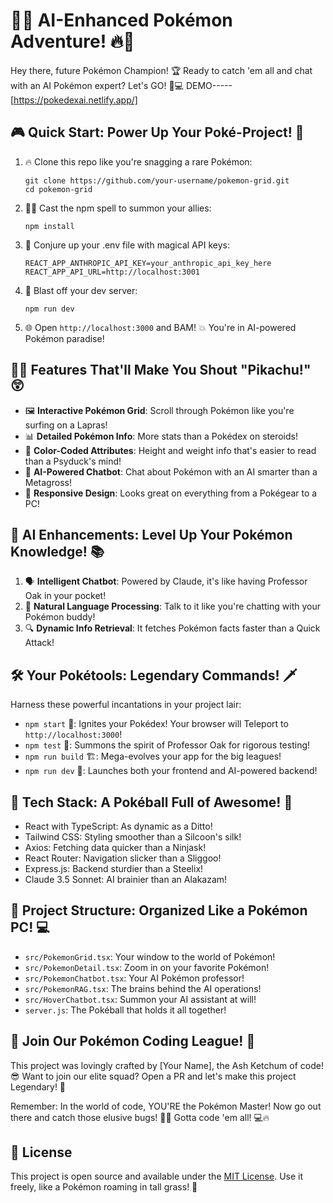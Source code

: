 # 🌟🔥 AI-Enhanced Pokémon Adventure! 🔥🌟

Hey there, future Pokémon Champion! 🏆 Ready to catch 'em all and chat with an AI Pokémon expert? Let's GO! 🚀💻
DEMO-----[https://pokedexai.netlify.app/]

## 🎮 Quick Start: Power Up Your Poké-Project! 💪

1. 🔥 Clone this repo like you're snagging a rare Pokémon:
   ```
   git clone https://github.com/your-username/pokemon-grid.git
   cd pokemon-grid
   ```

2. 🧙‍♂️ Cast the npm spell to summon your allies:
   ```
   npm install
   ```

3. 🔮 Conjure up your .env file with magical API keys:
   ```
   REACT_APP_ANTHROPIC_API_KEY=your_anthropic_api_key_here
   REACT_APP_API_URL=http://localhost:3001
   ```

4. 🚀 Blast off your dev server:
   ```
   npm run dev
   ```

5. 🌐 Open `http://localhost:3000` and BAM! 💥 You're in AI-powered Pokémon paradise!

## 🌈✨ Features That'll Make You Shout "Pikachu!" 😲

- 🖼️ **Interactive Pokémon Grid**: Scroll through Pokémon like you're surfing on a Lapras!
- 📊 **Detailed Pokémon Info**: More stats than a Pokédex on steroids!
- 🎨 **Color-Coded Attributes**: Height and weight info that's easier to read than a Psyduck's mind!
- 🤖 **AI-Powered Chatbot**: Chat about Pokémon with an AI smarter than a Metagross!
- 📱 **Responsive Design**: Looks great on everything from a Pokégear to a PC!

## 🧠 AI Enhancements: Level Up Your Pokémon Knowledge! 📚

1. 🗣️ **Intelligent Chatbot**: Powered by Claude, it's like having Professor Oak in your pocket!
2. 💬 **Natural Language Processing**: Talk to it like you're chatting with your Pokémon buddy!
3. 🔍 **Dynamic Info Retrieval**: It fetches Pokémon facts faster than a Quick Attack!

## 🛠️ Your Pokétools: Legendary Commands! 🗡️

Harness these powerful incantations in your project lair:

- `npm start` 🏁: Ignites your Pokédex! Your browser will Teleport to `http://localhost:3000`!
- `npm test` 🧪: Summons the spirit of Professor Oak for rigorous testing!
- `npm run build` 🏗️: Mega-evolves your app for the big leagues!
- `npm run dev` 🚀: Launches both your frontend and AI-powered backend!

## 🧪 Tech Stack: A Pokéball Full of Awesome! 🔬

- React with TypeScript: As dynamic as a Ditto!
- Tailwind CSS: Styling smoother than a Silcoon's silk!
- Axios: Fetching data quicker than a Ninjask!
- React Router: Navigation slicker than a Sliggoo!
- Express.js: Backend sturdier than a Steelix!
- Claude 3.5 Sonnet: AI brainier than an Alakazam!

## 📁 Project Structure: Organized Like a Pokémon PC! 💻

- `src/PokemonGrid.tsx`: Your window to the world of Pokémon!
- `src/PokemonDetail.tsx`: Zoom in on your favorite Pokémon!
- `src/PokemonChatbot.tsx`: Your AI Pokémon professor!
- `src/PokemonRAG.tsx`: The brains behind the AI operations!
- `src/HoverChatbot.tsx`: Summon your AI assistant at will!
- `server.js`: The Pokéball that holds it all together!

## 🌟 Join Our Pokémon Coding League! 🤝

This project was lovingly crafted by [Your Name], the Ash Ketchum of code! 😎 Want to join our elite squad? Open a PR and let's make this project Legendary! 🌟

Remember: In the world of code, YOU'RE the Pokémon Master! Now go out there and catch those elusive bugs! 🐛✨ Gotta code 'em all! 💻🔥

## 📜 License

This project is open source and available under the [MIT License](LICENSE). Use it freely, like a Pokémon roaming in tall grass! 🌿
